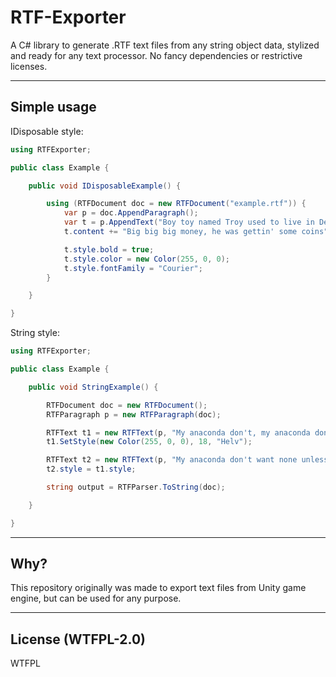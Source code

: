 # RTF-Exporter


A C# library to generate .RTF text files from any string object data, stylized and ready for any text processor. No fancy dependencies or restrictive licenses.


---


## Simple usage


IDisposable style:


```C#
using RTFExporter;

public class Example {

    public void IDisposableExample() {

        using (RTFDocument doc = new RTFDocument("example.rtf")) {
            var p = doc.AppendParagraph();
            var t = p.AppendText("Boy toy named Troy used to live in Detroit\n");
            t.content += "Big big big money, he was gettin' some coins";

            t.style.bold = true;
            t.style.color = new Color(255, 0, 0);
            t.style.fontFamily = "Courier";
        }

    }

}
```


String style:


```C#
using RTFExporter;

public class Example {

    public void StringExample() {

        RTFDocument doc = new RTFDocument();
        RTFParagraph p = new RTFParagraph(doc);

        RTFText t1 = new RTFText(p, "My anaconda don't, my anaconda don't\n");
        t1.SetStyle(new Color(255, 0, 0), 18, "Helv");

        RTFText t2 = new RTFText(p, "My anaconda don't want none unless you got buns, hun");
        t2.style = t1.style;

        string output = RTFParser.ToString(doc);

    }

}
```


---


## Why?  


This repository originally was made to export text files from Unity game engine, but can be used for any purpose.


---


## License  (WTFPL-2.0)


<a href="http://www.wtfpl.net/"><img src="http://www.wtfpl.net/wp-content/uploads/2012/12/wtfpl-badge-4.png" width="80" height="15" alt="WTFPL" /></a>

